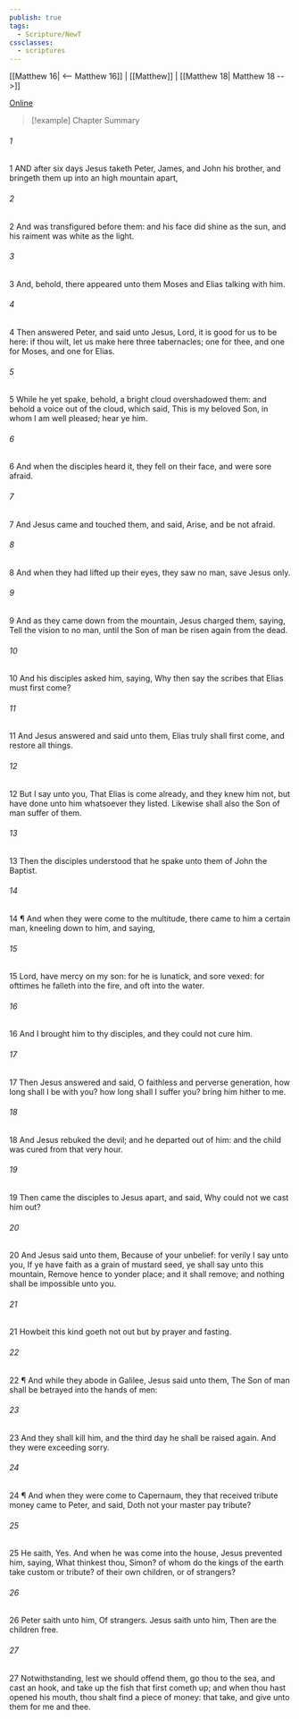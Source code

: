 ```yaml
---
publish: true
tags:
  - Scripture/NewT
cssclasses:
  - scriptures
---
```

[[Matthew 16| <-- Matthew 16]] | [[Matthew]] | [[Matthew 18| Matthew 18 -->]]

[Online](https://churchofjesuschrist.org/study/scriptures/nt/matt/17?lang=eng)

>[!example] Chapter Summary
>
###### 1
1 AND after six days Jesus taketh Peter, James, and John his brother, and bringeth them up into an high mountain apart,
###### 2
2 And was transfigured before them: and his face did shine as the sun, and his raiment was white as the light.
###### 3
3 And, behold, there appeared unto them Moses and Elias talking with him.
###### 4
4 Then answered Peter, and said unto Jesus, Lord, it is good for us to be here: if thou wilt, let us make here three tabernacles; one for thee, and one for Moses, and one for Elias.
###### 5
5 While he yet spake, behold, a bright cloud overshadowed them: and behold a voice out of the cloud, which said, This is my beloved Son, in whom I am well pleased; hear ye him.
###### 6
6 And when the disciples heard it, they fell on their face, and were sore afraid.
###### 7
7 And Jesus came and touched them, and said, Arise, and be not afraid.
###### 8
8 And when they had lifted up their eyes, they saw no man, save Jesus only.
###### 9
9 And as they came down from the mountain, Jesus charged them, saying, Tell the vision to no man, until the Son of man be risen again from the dead.
###### 10
10 And his disciples asked him, saying, Why then say the scribes that Elias must first come?
###### 11
11 And Jesus answered and said unto them, Elias truly shall first come, and restore all things.
###### 12
12 But I say unto you, That Elias is come already, and they knew him not, but have done unto him whatsoever they listed. Likewise shall also the Son of man suffer of them.
###### 13
13 Then the disciples understood that he spake unto them of John the Baptist.
###### 14
14 ¶ And when they were come to the multitude, there came to him a certain man, kneeling down to him, and saying,
###### 15
15 Lord, have mercy on my son: for he is lunatick, and sore vexed: for ofttimes he falleth into the fire, and oft into the water.
###### 16
16 And I brought him to thy disciples, and they could not cure him.
###### 17
17 Then Jesus answered and said, O faithless and perverse generation, how long shall I be with you? how long shall I suffer you? bring him hither to me.
###### 18
18 And Jesus rebuked the devil; and he departed out of him: and the child was cured from that very hour.
###### 19
19 Then came the disciples to Jesus apart, and said, Why could not we cast him out?
###### 20
20 And Jesus said unto them, Because of your unbelief: for verily I say unto you, If ye have faith as a grain of mustard seed, ye shall say unto this mountain, Remove hence to yonder place; and it shall remove; and nothing shall be impossible unto you.
###### 21
21 Howbeit this kind goeth not out but by prayer and fasting.
###### 22
22 ¶ And while they abode in Galilee, Jesus said unto them, The Son of man shall be betrayed into the hands of men:
###### 23
23 And they shall kill him, and the third day he shall be raised again. And they were exceeding sorry.
###### 24
24 ¶ And when they were come to Capernaum, they that received tribute money came to Peter, and said, Doth not your master pay tribute?
###### 25
25 He saith, Yes. And when he was come into the house, Jesus prevented him, saying, What thinkest thou, Simon? of whom do the kings of the earth take custom or tribute? of their own children, or of strangers?
###### 26
26 Peter saith unto him, Of strangers. Jesus saith unto him, Then are the children free.
###### 27
27 Notwithstanding, lest we should offend them, go thou to the sea, and cast an hook, and take up the fish that first cometh up; and when thou hast opened his mouth, thou shalt find a piece of money: that take, and give unto them for me and thee.



